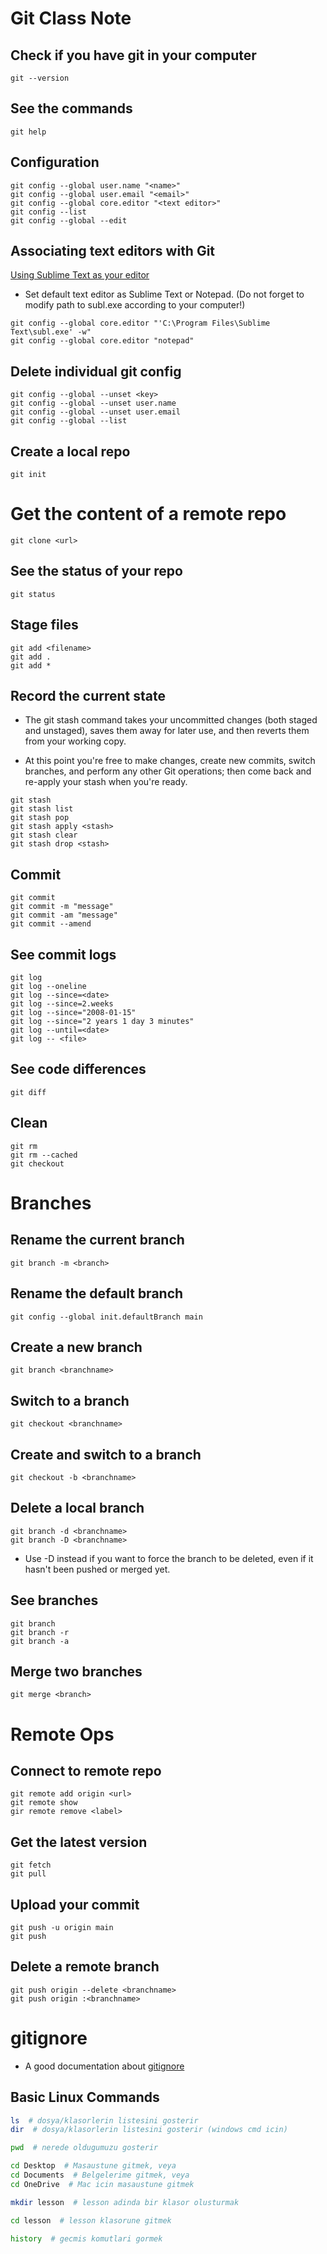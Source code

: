 # Git Class Note

## Check if you have git in your computer
```git
git --version
```
## See the commands
```git
git help
```

## Configuration
```git
git config --global user.name "<name>"
git config --global user.email "<email>"
git config --global core.editor "<text editor>" 
git config --list
git config --global --edit
```

## Associating text editors with Git

[Using Sublime Text as your editor](https://docs.github.com/en/get-started/getting-started-with-git/associating-text-editors-with-git#using-sublime-text-as-your-editor-1)

- Set default text editor as Sublime Text or Notepad. (Do not forget to modify path to subl.exe according to your computer!)
```git
git config --global core.editor "'C:\Program Files\Sublime Text\subl.exe' -w"
git config --global core.editor "notepad"
```

## Delete individual git config
```git
git config --global --unset <key>
git config --global --unset user.name
git config --global --unset user.email
git config --global --list
```

## Create a local repo
```git
git init
```

# Get the content of a remote repo
```git
git clone <url>
```

## See the status of your repo
```git
git status
```

## Stage files
```git
git add <filename>
git add .
git add *
```

## Record the current state

- The git stash command takes your uncommitted changes (both staged and unstaged), saves them away for later use, and then reverts them from your working copy.

- At this point you're free to make changes, create new commits, switch branches, and perform any other Git operations; then come back and re-apply your stash when you're ready.
```git
git stash
git stash list
git stash pop
git stash apply <stash>
git stash clear
git stash drop <stash>
```

## Commit
```git
git commit 
git commit -m "message"
git commit -am "message"
git commit --amend
```

## See commit logs
```git
git log
git log --oneline
git log --since=<date>
git log --since=2.weeks
git log --since="2008-01-15"
git log --since="2 years 1 day 3 minutes"
git log --until=<date>
git log -- <file>
```

## See code differences
```git
git diff
```

## Clean
```git
git rm
git rm --cached
git checkout
```

# Branches

## Rename the current branch
```git
git branch -m <branch>
```

## Rename the default branch
```git
git config --global init.defaultBranch main
```

## Create a new branch
```git
git branch <branchname>
```

## Switch to a branch
```git
git checkout <branchname>
```

## Create and switch to a branch
```git
git checkout -b <branchname>
```

## Delete a local branch
```git
git branch -d <branchname>
git branch -D <branchname>
```
- Use -D instead if you want to force the branch to be deleted, even if it hasn't been pushed or merged yet.

## See branches
```git
git branch
git branch -r
git branch -a
```

## Merge two branches
```git
git merge <branch>
```

# Remote Ops

## Connect to remote repo
```git
git remote add origin <url>
git remote show
gir remote remove <label>
```

## Get the latest version
```git
git fetch
git pull
```

## Upload your commit
```git
git push -u origin main
git push
```

## Delete a remote branch
```git
git push origin --delete <branchname>
git push origin :<branchname>
```

# gitignore

- A good documentation about [gitignore](https://www.atlassian.com/git/tutorials/saving-changes/gitignore)


## Basic Linux Commands
```sh
ls  # dosya/klasorlerin listesini gosterir
dir  # dosya/klasorlerin listesini gosterir (windows cmd icin)

pwd  # nerede oldugumuzu gosterir

cd Desktop  # Masaustune gitmek, veya
cd Documents  # Belgelerime gitmek, veya
cd OneDrive  # Mac icin masaustune gitmek

mkdir lesson  # lesson adinda bir klasor olusturmak

cd lesson  # lesson klasorune gitmek

history  # gecmis komutlari gormek
```